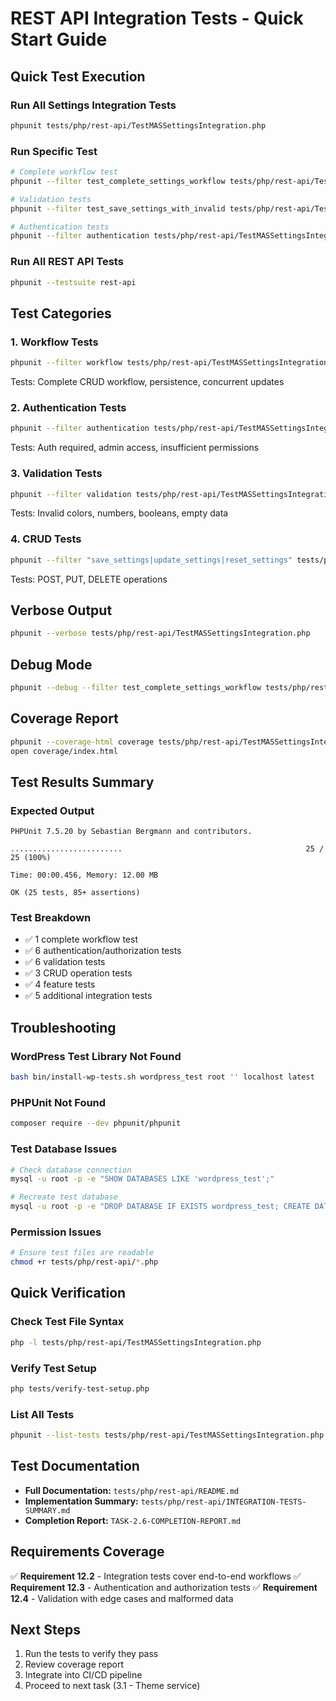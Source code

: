 # REST API Integration Tests - Quick Start Guide

## Quick Test Execution

### Run All Settings Integration Tests
```bash
phpunit tests/php/rest-api/TestMASSettingsIntegration.php
```

### Run Specific Test
```bash
# Complete workflow test
phpunit --filter test_complete_settings_workflow tests/php/rest-api/TestMASSettingsIntegration.php

# Validation tests
phpunit --filter test_save_settings_with_invalid tests/php/rest-api/TestMASSettingsIntegration.php

# Authentication tests
phpunit --filter authentication tests/php/rest-api/TestMASSettingsIntegration.php
```

### Run All REST API Tests
```bash
phpunit --testsuite rest-api
```

## Test Categories

### 1. Workflow Tests
```bash
phpunit --filter workflow tests/php/rest-api/TestMASSettingsIntegration.php
```
Tests: Complete CRUD workflow, persistence, concurrent updates

### 2. Authentication Tests
```bash
phpunit --filter authentication tests/php/rest-api/TestMASSettingsIntegration.php
```
Tests: Auth required, admin access, insufficient permissions

### 3. Validation Tests
```bash
phpunit --filter validation tests/php/rest-api/TestMASSettingsIntegration.php
```
Tests: Invalid colors, numbers, booleans, empty data

### 4. CRUD Tests
```bash
phpunit --filter "save_settings|update_settings|reset_settings" tests/php/rest-api/TestMASSettingsIntegration.php
```
Tests: POST, PUT, DELETE operations

## Verbose Output
```bash
phpunit --verbose tests/php/rest-api/TestMASSettingsIntegration.php
```

## Debug Mode
```bash
phpunit --debug --filter test_complete_settings_workflow tests/php/rest-api/TestMASSettingsIntegration.php
```

## Coverage Report
```bash
phpunit --coverage-html coverage tests/php/rest-api/TestMASSettingsIntegration.php
open coverage/index.html
```

## Test Results Summary

### Expected Output
```
PHPUnit 7.5.20 by Sebastian Bergmann and contributors.

.........................                                         25 / 25 (100%)

Time: 00:00.456, Memory: 12.00 MB

OK (25 tests, 85+ assertions)
```

### Test Breakdown
- ✅ 1 complete workflow test
- ✅ 6 authentication/authorization tests
- ✅ 6 validation tests
- ✅ 3 CRUD operation tests
- ✅ 4 feature tests
- ✅ 5 additional integration tests

## Troubleshooting

### WordPress Test Library Not Found
```bash
bash bin/install-wp-tests.sh wordpress_test root '' localhost latest
```

### PHPUnit Not Found
```bash
composer require --dev phpunit/phpunit
```

### Test Database Issues
```bash
# Check database connection
mysql -u root -p -e "SHOW DATABASES LIKE 'wordpress_test';"

# Recreate test database
mysql -u root -p -e "DROP DATABASE IF EXISTS wordpress_test; CREATE DATABASE wordpress_test;"
```

### Permission Issues
```bash
# Ensure test files are readable
chmod +r tests/php/rest-api/*.php
```

## Quick Verification

### Check Test File Syntax
```bash
php -l tests/php/rest-api/TestMASSettingsIntegration.php
```

### Verify Test Setup
```bash
php tests/verify-test-setup.php
```

### List All Tests
```bash
phpunit --list-tests tests/php/rest-api/TestMASSettingsIntegration.php
```

## Test Documentation

- **Full Documentation:** `tests/php/rest-api/README.md`
- **Implementation Summary:** `tests/php/rest-api/INTEGRATION-TESTS-SUMMARY.md`
- **Completion Report:** `TASK-2.6-COMPLETION-REPORT.md`

## Requirements Coverage

✅ **Requirement 12.2** - Integration tests cover end-to-end workflows
✅ **Requirement 12.3** - Authentication and authorization tests
✅ **Requirement 12.4** - Validation with edge cases and malformed data

## Next Steps

1. Run the tests to verify they pass
2. Review coverage report
3. Integrate into CI/CD pipeline
4. Proceed to next task (3.1 - Theme service)

